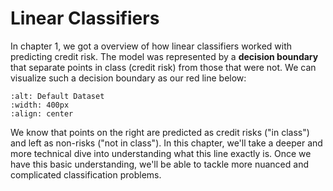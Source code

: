 Linear Classifiers
================================
In chapter 1, we got a overview of how linear classifiers worked with predicting credit risk. The model was represented by a __decision boundary__ that separate points in class (credit risk) from those that were not. We can visualize such a decision boundary as our red line below:

```{image} ../Ch1/pictures/defaultnew.png
:alt: Default Dataset
:width: 400px
:align: center
```

We know that points on the right are predicted as credit risks ("in class") and left as non-risks ("not in class"). In this chapter, we'll take a deeper and more technical dive into understanding what this line exactly is. Once we have this basic understanding, we'll be able to tackle more nuanced and complicated classification problems. 
